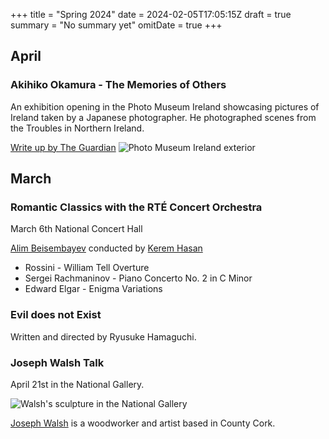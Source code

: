 +++
title = "Spring 2024"
date = 2024-02-05T17:05:15Z
draft = true
summary = "No summary yet"
omitDate = true
+++
## April 
### Akihiko Okamura - The Memories of Others
An exhibition opening in the Photo Museum Ireland showcasing pictures of Ireland taken by a Japanese photographer.
He photographed scenes from the Troubles in Northern Ireland.

 [Write up by The Guardian](https://www.theguardian.com/artanddesign/2024/apr/07/akihiko-okamura-photographs-troubles-northern-ireland-memories-of-others-exhibition) 
![Photo Museum Ireland exterior](../PXL_20240411_165548433.MP.jpg)

## March
### Romantic Classics with the RTÉ Concert Orchestra
March 6th National Concert Hall

[Alim Beisembayev](https://www.alimbeisembayev.co.uk/) conducted by [Kerem Hasan](https://www.keremhasan.com/)
* Rossini - William Tell Overture 
* Sergei Rachmaninov - Piano Concerto No. 2 in C Minor 
* Edward Elgar - Enigma Variations 

### Evil does not Exist
Written and directed by Ryusuke Hamaguchi.

### Joseph Walsh Talk 
April 21st in the National Gallery.

![Walsh's sculpture in the National Gallery](../IMG_20240524_115100.jpg)


[Joseph Walsh](https://josephwalshstudio.com) is a woodworker and artist based in County Cork.